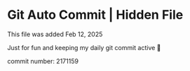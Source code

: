 # Git Auto Commit | Hidden File

This file was added Feb 12, 2025

Just for fun and keeping my daily git commit active 🤪

commit number: 2171159
